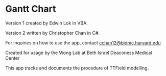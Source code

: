 # Gantt Chart

Version 1 created by Edwin Lok in VBA.

Version 2 written by Christopher Chan in C#.

For inquiries on how to use the app, contact cchan12@bidmc.harvard.edu

Created for usage by the Wong Lab at Beth Israel Deaconess Medical Center

This app tracks and documents the procedure of TTField modelling.

